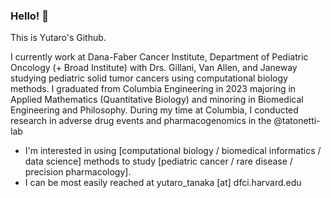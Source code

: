 ### Hello! 👋

This is Yutaro's Github. 

I currently work at Dana-Faber Cancer Institute, Department of Pediatric Oncology (+ Broad Institute) with Drs. Gillani, Van Allen, and Janeway studying pediatric solid tumor cancers using computational biology methods. I graduated from Columbia Engineering in 2023 majoring in Applied Mathematics (Quantitative Biology) and minoring in Biomedical Engineering and Philosophy. During my time at Columbia, I conducted research in adverse drug events and pharmacogenomics in the @tatonetti-lab

- I'm interested in using [computational biology / biomedical informatics / data science] methods to study [pediatric cancer / rare disease / precision pharmacology].
- I can be most easily reached at yutaro_tanaka [at] dfci.harvard.edu 


<!--
**yutaro-tanaka-yt2705/yutaro-tanaka-yt2705** is a ✨ _special_ ✨ repository because its `README.md` (this file) appears on your GitHub profile.

Here are some ideas to get you started:

- 🔭 I’m currently working on ...
- 🌱 I’m currently learning ...
- 👯 I’m looking to collaborate on ...
- 🤔 I’m looking for help with ...
- 💬 Ask me about ...
- 📫 How to reach me: ...
- 😄 Pronouns: ...
- ⚡ Fun fact: ...
-->
